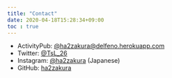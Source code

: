 ```yaml
---
title: "Contact"
date: 2020-04-18T15:28:34+09:00
toc : true
---
```


- ActivityPub: [@ha2zakura@delfeno.herokuapp.com](https://delfeno.herokuapp.com/@ha2zakura) 
- Twitter: [@TsL_26](https://twitter.com/TsL_26)
- Instagram: [@ha2zakura](https://instagram.com/ha2zakura)
(Japanese)
- GitHub: [ha2zakura](https://github.com/ha2zakura)
